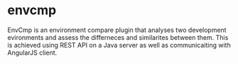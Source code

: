# envcmp

EnvCmp is an environment compare plugin that analyses two development evironments and assess the differneces and similarites between them. This is achieved using REST API on a Java server as well as communicaiting with AngularJS client.  
